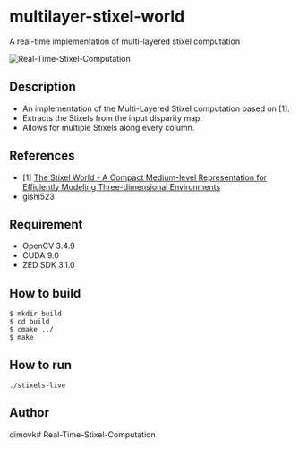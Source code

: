 # multilayer-stixel-world
A real-time implementation of multi-layered stixel computation

![Real-Time-Stixel-Computation](https://github.com/dimovk/Real-Time-Stixel-Computation/tree/master/Example%20Output/stixels2.png)

## Description
- An implementation of the Multi-Layered Stixel computation based on [1].
- Extracts the Stixels from the input disparity map.
- Allows for multiple Stixels along every column.

## References
- [1] [The Stixel World - A Compact Medium-level Representation for Efficiently Modeling Three-dimensional Environments](https://www.mydlt.de/david/page/publications.html)
- gishi523

## Requirement
- OpenCV 3.4.9
- CUDA 9.0
- ZED SDK 3.1.0

## How to build
```
$ mkdir build
$ cd build
$ cmake ../
$ make
```

## How to run
```
./stixels-live
```
  
## Author
dimovk# Real-Time-Stixel-Computation
